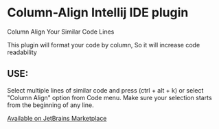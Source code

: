 # Column-Align Intellij IDE plugin
Column Align Your Similar Code Lines

This plugin will format your code by column, So it will increase code readability
## USE: 
Select multiple lines of similar code and press (ctrl + alt + k) or select "Column Align" option from Code menu.
Make sure your selection starts from the beginning of any line.



[Available on JetBrains Marketplace](https://plugins.jetbrains.com/plugin/14274)


